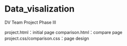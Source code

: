 # Data_visalization
DV Team Project Phase III

project.html：initial page
comparison.html：compare page
project.css/comparison.css：page design
